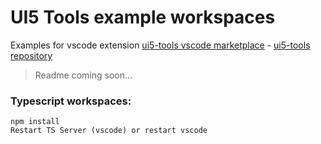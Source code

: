 # UI5 Tools example workspaces

Examples for vscode extension [ui5-tools vscode marketplace](https://marketplace.visualstudio.com/items?itemName=carlosorozcojimenez.ui5-tools) - [ui5-tools repository](https://github.com/CarlosOrozco88/ui5-tools)

> Readme coming soon...

### Typescript workspaces:

```
npm install
Restart TS Server (vscode) or restart vscode
```
